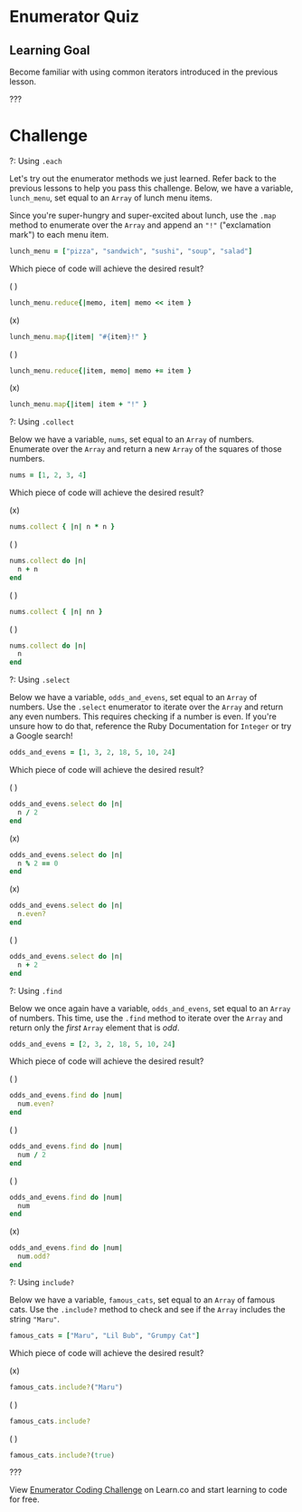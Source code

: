 # Enumerator Quiz

## Learning Goal

Become familiar with using common iterators introduced in the previous lesson.

???

# Challenge

?: Using `.each`

Let's try out the enumerator methods we just learned. Refer back to the
previous lessons to help you pass this challenge. Below, we have a variable,
`lunch_menu`, set equal to an `Array` of lunch menu items.

Since you're super-hungry and super-excited about lunch, use the `.map` method
to enumerate over the `Array` and append an `"!"` ("exclamation mark") to each
menu item.


``` ruby
lunch_menu = ["pizza", "sandwich", "sushi", "soup", "salad"]
```

Which piece of code will achieve the desired result?

( )
``` ruby
lunch_menu.reduce{|memo, item| memo << item }
```
(x)
``` ruby
lunch_menu.map{|item| "#{item}!" }
```
( )
``` ruby
lunch_menu.reduce{|item, memo| memo += item }
```
(x)
``` ruby
lunch_menu.map{|item| item + "!" }
```

?: Using `.collect`

Below we have a variable, `nums`, set equal to an `Array` of numbers. Enumerate
over the `Array` and return a new `Array` of the squares of those numbers.


``` ruby
nums = [1, 2, 3, 4]
```

Which piece of code will achieve the desired result?


(x)
``` ruby
nums.collect { |n| n * n }
```
( )
``` ruby
nums.collect do |n|
  n + n
end
```
( )
``` ruby
nums.collect { |n| nn }
```
( )
``` ruby
nums.collect do |n|
  n
end
```

?: Using `.select`

Below we have a variable, `odds_and_evens`, set equal to an `Array` of numbers.
Use the `.select` enumerator to iterate over the `Array` and return any even
numbers. This requires checking if a number is even. If you're unsure how to do
that, reference the Ruby Documentation for `Integer` or try a Google search!

``` ruby
odds_and_evens = [1, 3, 2, 18, 5, 10, 24]
```

Which piece of code will achieve the desired result?

( )
``` ruby
odds_and_evens.select do |n|
  n / 2
end
```
(x)
``` ruby
odds_and_evens.select do |n|
  n % 2 == 0
end
```
(x)
``` ruby
odds_and_evens.select do |n|
  n.even?
end
```
( )
``` ruby
odds_and_evens.select do |n|
  n + 2
end
```

?: Using `.find`

Below we once again have a variable, `odds_and_evens`, set equal to an `Array` of
numbers. This time, use the `.find` method to iterate over the `Array` and return
only the *first* `Array` element that is *odd*.


``` ruby
odds_and_evens = [2, 3, 2, 18, 5, 10, 24]
```

Which piece of code will achieve the desired result?

( )
``` ruby
odds_and_evens.find do |num|
  num.even?
end
```
( )
``` ruby
odds_and_evens.find do |num|
  num / 2
end
```
( )
``` ruby
odds_and_evens.find do |num|
  num
end
```
(x)
``` ruby
odds_and_evens.find do |num|
  num.odd?
end
```

?: Using `include?`

Below we have a variable, `famous_cats`, set equal to an `Array` of famous
cats. Use the `.include?` method to check and see if the `Array` includes the
string `"Maru"`.


``` ruby
famous_cats = ["Maru", "Lil Bub", "Grumpy Cat"]
```

Which piece of code will achieve the desired result?


(x)
``` ruby
famous_cats.include?("Maru")
```
( )
``` ruby
famous_cats.include?
```
( )
``` ruby
famous_cats.include?(true)
```


???

<p data-visibility='hidden'>View <a href='https://learn.co/lessons/enumerator-coding-challenge' title='Enumerator Coding Challenge'>Enumerator Coding Challenge</a> on Learn.co and start learning to code for free.</p>